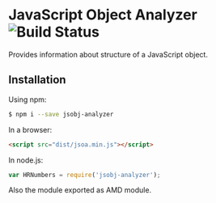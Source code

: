 # JavaScript Object Analyzer ![Build Status](https://travis-ci.org/cerberus-ab/jsobj-analyzer.svg?branch=master)
Provides information about structure of a JavaScript object.

## Installation
Using npm:
```bash
$ npm i --save jsobj-analyzer
```

In a browser:
```html
<script src="dist/jsoa.min.js"></script>
```

In node.js:
```javascript
var HRNumbers = require('jsobj-analyzer');
```

Also the module exported as AMD module.
